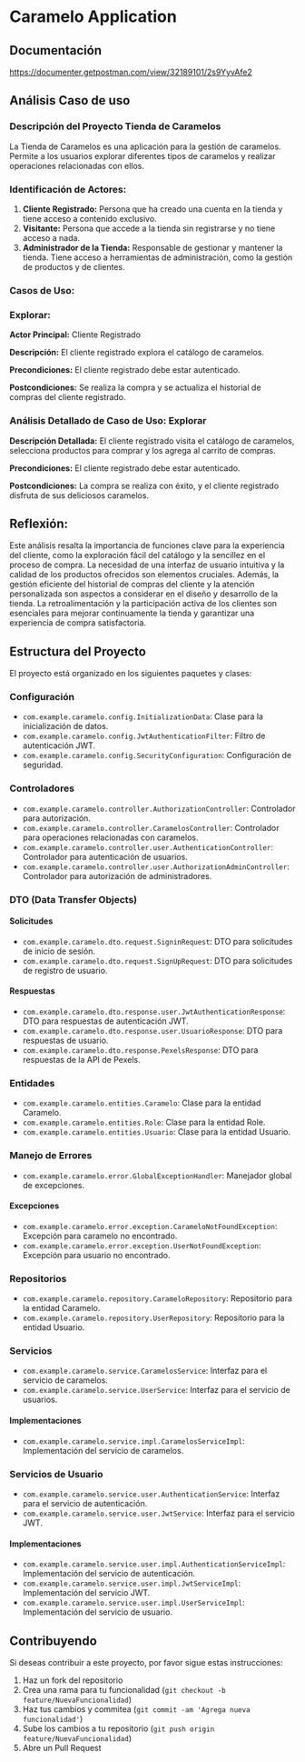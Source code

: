 # Caramelo Application
## Documentación
https://documenter.getpostman.com/view/32189101/2s9YyvAfe2

## Análisis Caso de uso
### Descripción del Proyecto Tienda de Caramelos

La Tienda de Caramelos es una aplicación para la gestión de caramelos. Permite a los usuarios explorar diferentes tipos de caramelos y realizar operaciones relacionadas con ellos.

### Identificación de Actores:

1. **Cliente Registrado:** Persona que ha creado una cuenta en la tienda y tiene acceso a contenido exclusivo.
2. **Visitante:** Persona que accede a la tienda sin registrarse y no tiene acceso a nada.
3. **Administrador de la Tienda:** Responsable de gestionar y mantener la tienda. Tiene acceso a herramientas de administración, como la gestión de productos y de clientes.

### Casos de Uso:

### Explorar:

**Actor Principal:** Cliente Registrado

**Descripción:** El cliente registrado explora el catálogo de caramelos.

**Precondiciones:** El cliente registrado debe estar autenticado.

**Postcondiciones:** Se realiza la compra y se actualiza el historial de compras del cliente registrado.

### Análisis Detallado de Caso de Uso: Explorar

**Descripción Detallada:** El cliente registrado visita el catálogo de caramelos, selecciona productos para comprar y los agrega al carrito de compras.

**Precondiciones:** El cliente registrado debe estar autenticado.

**Postcondiciones:** La compra se realiza con éxito, y el cliente registrado disfruta de sus deliciosos caramelos.

## Reflexión:

Este análisis resalta la importancia de funciones clave para la experiencia del cliente, como la exploración fácil del catálogo y la sencillez en el proceso de compra. La necesidad de una interfaz de usuario intuitiva y la calidad de los productos ofrecidos son elementos cruciales. Además, la gestión eficiente del historial de compras del cliente y la atención personalizada son aspectos a considerar en el diseño y desarrollo de la tienda. La retroalimentación y la participación activa de los clientes son esenciales para mejorar continuamente la tienda y garantizar una experiencia de compra satisfactoria.


## Estructura del Proyecto

El proyecto está organizado en los siguientes paquetes y clases:

### Configuración
- `com.example.caramelo.config.InitializationData`: Clase para la inicialización de datos.
- `com.example.caramelo.config.JwtAuthenticationFilter`: Filtro de autenticación JWT.
- `com.example.caramelo.config.SecurityConfiguration`: Configuración de seguridad.

### Controladores
- `com.example.caramelo.controller.AuthorizationController`: Controlador para autorización.
- `com.example.caramelo.controller.CaramelosController`: Controlador para operaciones relacionadas con caramelos.
- `com.example.caramelo.controller.user.AuthenticationController`: Controlador para autenticación de usuarios.
- `com.example.caramelo.controller.user.AuthorizationAdminController`: Controlador para autorización de administradores.

### DTO (Data Transfer Objects)
#### Solicitudes
- `com.example.caramelo.dto.request.SigninRequest`: DTO para solicitudes de inicio de sesión.
- `com.example.caramelo.dto.request.SignUpRequest`: DTO para solicitudes de registro de usuario.
#### Respuestas
- `com.example.caramelo.dto.response.user.JwtAuthenticationResponse`: DTO para respuestas de autenticación JWT.
- `com.example.caramelo.dto.response.user.UsuarioResponse`: DTO para respuestas de usuario.
- `com.example.caramelo.dto.response.PexelsResponse`: DTO para respuestas de la API de Pexels.

### Entidades
- `com.example.caramelo.entities.Caramelo`: Clase para la entidad Caramelo.
- `com.example.caramelo.entities.Role`: Clase para la entidad Role.
- `com.example.caramelo.entities.Usuario`: Clase para la entidad Usuario.

### Manejo de Errores
- `com.example.caramelo.error.GlobalExceptionHandler`: Manejador global de excepciones.
#### Excepciones
- `com.example.caramelo.error.exception.CarameloNotFoundException`: Excepción para caramelo no encontrado.
- `com.example.caramelo.error.exception.UserNotFoundException`: Excepción para usuario no encontrado.

### Repositorios
- `com.example.caramelo.repository.CarameloRepository`: Repositorio para la entidad Caramelo.
- `com.example.caramelo.repository.UserRepository`: Repositorio para la entidad Usuario.

### Servicios
- `com.example.caramelo.service.CaramelosService`: Interfaz para el servicio de caramelos.
- `com.example.caramelo.service.UserService`: Interfaz para el servicio de usuarios.
#### Implementaciones
- `com.example.caramelo.service.impl.CaramelosServiceImpl`: Implementación del servicio de caramelos.

### Servicios de Usuario
- `com.example.caramelo.service.user.AuthenticationService`: Interfaz para el servicio de autenticación.
- `com.example.caramelo.service.user.JwtService`: Interfaz para el servicio JWT.
#### Implementaciones
- `com.example.caramelo.service.user.impl.AuthenticationServiceImpl`: Implementación del servicio de autenticación.
- `com.example.caramelo.service.user.impl.JwtServiceImpl`: Implementación del servicio JWT.
- `com.example.caramelo.service.user.impl.UserServiceImpl`: Implementación del servicio de usuario.

## Contribuyendo
Si deseas contribuir a este proyecto, por favor sigue estas instrucciones:
1. Haz un fork del repositorio
2. Crea una rama para tu funcionalidad (`git checkout -b feature/NuevaFuncionalidad`)
3. Haz tus cambios y commitea (`git commit -am 'Agrega nueva funcionalidad'`)
4. Sube los cambios a tu repositorio (`git push origin feature/NuevaFuncionalidad`)
5. Abre un Pull Request

